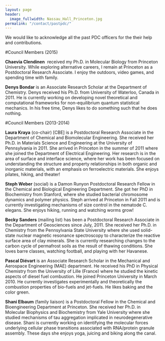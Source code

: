 ```yaml
---
layout: page
header:
  image_fullwidth: Nassau_Hall_Princeton.jpg
permalink: "/contact/pastpdc/"
---
```


We would like to acknowledge all the past PDC officers for the their help and contributions.

#Council Members (2015)

**Chaevia Clendinen** ​ received my Ph.D. in Molecular Biology from Princeton University. While exploring alternative careers, I remain at Princeton as a Postdoctoral Research Associate. I enjoy the outdoors, video games, and spending time with family.

**Denys Bondar** is an Associate Research Scholar at the Department of Chemistry. Denys received his Ph.D. from University of Waterloo, Canada in 2011. He is currently working on developing novel theoretical and computational frameworks for non-equilibrium quantum statistical mechanics. In his free time, Denys likes to do something such that he does nothing.

#Council Members (2013-2014)

**Laura Kraya** <lkraya> (co-chair) [CBE] is a Postdoctoral Research Associate in the Department of Chemical and Biomolecular Engineering. She received her Ph.D. in Materials Science and Engineering at the University of Pennsylvania in 2011. She arrived in Princeton in the summer of 2011 where she joined the Department of Electrical Engineering. Her research is in the area of surface and interface science, where her work has been focused on understanding the structure and property relationships in both organic and inorganic materials, with an emphasis on ferroelectric materials. She enjoys pilates, hiking, and theater!

**Steph Weber** <scweber> (social) is a Damon Runyon Postdoctoral Research Fellow in the Chemical and Biological Engineering Department. She got her PhD in Biochemistry from Stanford, where she studied bacterial chromosome dynamics and polymer physics. Steph arrived at Princeton in Fall 2011 and is currently investigating mechanisms of size control in the nematode C. elegans. She enjoys hiking, running and watching worms grow!

**Becky Sanders** <rlsander> (mailing list) has been a Postdoctoral Research Associate in the Department of Geosciences since July, 2011. She received her Ph.D. in Chemistry from the Pennsylvania State University where she used solid-state nuclear magnetic resonance spectroscopy to characterize the reactive surface area of clay minerals. She is currently researching changes to the carbon cycle of permafrost soils as the result of thawing conditions. She loves barre classes, watching football, and playing with her Havanese.

**Pascal Diévart** <pdievart> is an Associate Research Scholar in the Mechanical and Aerospace Engineering (MAE) department. He received his PhD in Physical Chemistry from the University of Lille (France) where he studied the kinetic aspects of diesel fuel combustion. He joined Princeton University in March 2010. He currently investigates experimentally and theoretically the combustion properties of bio-fuels and jet-fuels. He likes baking and the color green.

**Shani Elbaum** <selbaum> (family liaison) is a Postdoctoral Fellow in the Chemical and Bioengineering Department at Princeton. She received her Ph.D. in Molecular Biophysics and Biochemistry from Yale University where she studied mechanisms of tau aggregation implicated in neurodegenerative disease. Shani is currently working on identifying the molecular forces underlying cellular phase transitions associated with RNA/protein granule assembly. These days she enjoys yoga, juicing and biking along the canal.
